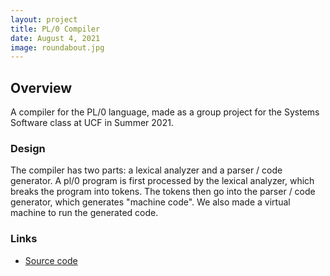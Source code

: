 ```yaml
---
layout: project
title: PL/0 Compiler
date: August 4, 2021
image: roundabout.jpg
---
```


## Overview
A compiler for the PL/0 language, made as a group project for the Systems Software class at UCF in Summer 2021.

### Design
The compiler has two parts: a lexical analyzer and a parser / code generator. A pl/0 program is first processed by the lexical analyzer, which breaks the program into tokens. The tokens then go into the parser / code generator, which generates "machine code". We also made a virtual machine to run the generated code.

### Links
- [Source code][repo]

[repo]: https://github.com/msabur/pl0-compiler
